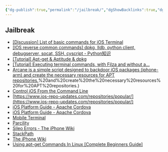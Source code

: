 ```yaml
---
{"dg-publish":true,"permalink":"/jailbreak/","dgShowBacklinks":true,"dgShowLocalGraph":true}
---
```



## Jailbreak

- [[Discussion] List of basic commands for iOS Terminal](https://reddit.com/r/jailbreak/comments/95r4ih/discussion_list_of_basic_commands_for_ios_terminal/)
- [[IOS reverse common commands] dpkg, lldb, python client, debugserver, socat, SSH, cyscript - Python知识](https://pythonmana.com/2021/07/20210725150522446S.html)
- [[Tutorial] Apt-get & Aptitude & dpkg](https://www.reddit.com/r/jailbreak/comments/6mgou6/tutorial_aptget_aptitude_dpkg/)
- [[Tutorial] Executing terminal commands, with Filza and without a...](https://reddit.com/r/jailbreak/comments/pfafuq/tutorial_executing_terminal_commands_with_filza/)
- [Arcane is a simple script designed to backdoor iOS packages (iphone-arm) and create the necessary resources for APT repositories.](iphone-arm)%20and%20create%20the%20necessary%20resources%20for%20APT%20repositories.)
- [Control iOS From the Command Line](https://www.technorms.com/25404/control-ios-from-command-line)
- [https://www.ios-repo-updates.com/repositories/popular/](https://www.ios-repo-updates.com/repositories/popular/)
- [iOS Platform Guide - Apache Cordova](https://cordova.apache.org/docs/en/10.x/guide/platforms/ios/)
- [iOS Platform Guide - Apache Cordova](https://cordova.apache.org/docs/en/latest/guide/platforms/ios/tools.html)
- [Mobile Terminal](https://iphoneroot.com/tag/mobile-terminal/)
- [Parcility](https://parcility.co/)
- [Sileo Errors - The iPhone Wiki](https://www.theiphonewiki.com/wiki/Sileo_Errors)
- [StackPath](https://www.maketecheasier.com/ultimate-guide-apt-and-apt-get-commands/)
- [The iPhone Wiki](https://theiphonewiki.com/wiki/Main_Page)
- [Using apt-get Commands In Linux [Complete Beginners Guide]](https://itsfoss.com/apt-get-linux-guide/)